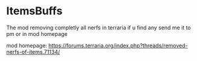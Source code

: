 # ItemsBuffs
The mod removing completly all nerfs in terraria 
if u find any send me it  to pm or in mod homepage

mod homepage: https://forums.terraria.org/index.php?threads/removed-nerfs-of-items.71134/
